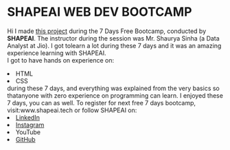 # SHAPEAI WEB DEV BOOTCAMP

Hi I made <a href = "https://tannudaral.github.io/The-Rock-Portfolio/">this project</a> during the 7 Days Free Bootcamp, conducted by <b> SHAPEAI</b>.
The instructor during the session was Mr. Shaurya Sinha (a Data Analyst at Jio). I got tolearn a lot during these 7 days and it was an amazing experience learning with SHAPEAI.
<br>I got to have hands on experience on:
<li>HTML
<li>CSS
<br>during these 7 days, and everything was explained from the very basics so thatanyone with zero experience on programming can learn.
I enjoyed these 7 days, you can as well. To register for next free 7 days bootcamp, visit:www.shapeai.tech
or follow SHAPEAI on:
<li><a href="https://in.linkedin.com/company/shapeai">LinkedIn</a>
<li><a href="https://www.instagram.com/shape.ai/?hl=en">Instagram</a>
<li><ahref="https://www.youtube.com/channel/UCTUvDLTW9meuDXWcbmISPdA">YouTube</a>
<li><a href="https://github.com/shapeai">GitHub</a>
